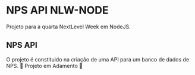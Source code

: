 # NPS API NLW-NODE
Projeto para a quarta NextLevel Week em NodeJS.
## NPS API
O projeto é constituido na criação de uma API para um banco de dados de NPS. 
:construction: Projeto em Adamento :construction:
